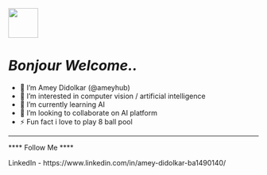 
<img height="60" width="60" src="https://camo.githubusercontent.com/884f05c8cf72412a5e7c2fcd9b1ffa5bce317b339c4764fbfd02c6569966654e/68747470733a2f2f6d65646961312e74656e6f722e636f6d2f696d616765732f33636134313930646631383466323332396262396630626430366561306363322f74656e6f722e6769663f6974656d69643d3130363034313833" data-canonical-src="https://media1.tenor.com/images/3ca4190df184f2329bb9f0bd06ea0cc2/tenor.gif?itemid=10604183" style="max-width:100%;">


<h1> 
  <em>
     Bonjour  Welcome..
   </em>
 </h1>

- 👋 I’m Amey Didolkar (@ameyhub)
- 👀 I’m interested in computer vision / artificial intelligence 
- 🌱 I’m currently learning AI
- 💞️ I’m looking to collaborate on AI platform
- ⚡ Fun fact i love to play 8 ball pool

<hr>
  **** Follow Me ****
  </h3>
<p>
  LinkedIn - https://www.linkedin.com/in/amey-didolkar-ba1490140/
  </p>
  
  
  
